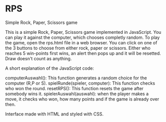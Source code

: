 # RPS
Simple Rock, Paper, Scissors game 

This is a simple Rock, Paper, Scissors game implemented in JavaScript. You can play it against the computer, which chooses completly random.
To play the game, open the rps.html file in a web browser. You can click on one of the 3 buttons to choose from either rock, paper or scissors. Either who reaches 5 win-points first wins, an alert then pops up and it will be resetted. Draw doesn't count as anything.


A short explanation of the JavaScript code:

computerAuswahl(): This function generates a random choice for the computer (R,P or S).
spielRunde(spieler, computer): This function checks who won the round.
resetRPS(): This function resets the game after somebody wins it.
spielerAuswahl(auswahl): when the player makes a move, it checks who won, how many points and if the game is already over then.


Interface made with HTML and styled with CSS.
